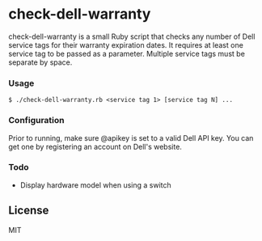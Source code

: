 # check-dell-warranty

check-dell-warranty is a small Ruby script that checks any number of Dell service tags for their warranty expiration dates. It requires at least one service tag to be passed as a parameter. Multiple service tags must be separate by space.

### Usage
```$ ./check-dell-warranty.rb <service tag 1> [service tag N] ...```

### Configuration
Prior to running, make sure @apikey is set to a valid Dell API key. You can get one by registering an account on Dell's website.

### Todo
- Display hardware model when using a switch

License
---
MIT
